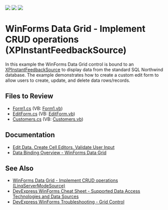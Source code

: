 <!-- default badges list -->
![](https://img.shields.io/endpoint?url=https://codecentral.devexpress.com/api/v1/VersionRange/128629668/12.2.10%2B)
[![](https://img.shields.io/badge/Open_in_DevExpress_Support_Center-FF7200?style=flat-square&logo=DevExpress&logoColor=white)](https://supportcenter.devexpress.com/ticket/details/E4505)
[![](https://img.shields.io/badge/📖_How_to_use_DevExpress_Examples-e9f6fc?style=flat-square)](https://docs.devexpress.com/GeneralInformation/403183)
<!-- default badges end -->

# WinForms Data Grid - Implement CRUD operations (XPInstantFeedbackSource)

In this example the WinForms Data Grid control is bound to an [XPInstantFeedbackSource](https://docs.devexpress.com/XPO/DevExpress.Xpo.XPInstantFeedbackSource) to display data from the standard SQL Northwind database. The example demonstrates how to create a custom edit form to allow users to create, update, and delete data rows/records.


## Files to Review

* [Form1.cs](./CS/DXServermode2/Form1.cs) (VB: [Form1.vb](./VB/DXServermode2/Form1.vb))
* [EditForm.cs](./CS/DXServermode2/EditForm.cs) (VB: [EditForm.vb](./VB/DXServermode2/EditForm.vb))
* [Customers.cs](./CS/DXServermode2/XPO%20Data/Customers.cs) (VB: [Customers.vb](./VB/DXServermode2/XPO%20Data/Customers.vb))


## Documentation

* [Edit Data. Create Cell Editors. Validate User Input](https://docs.devexpress.com/WindowsForms/753/controls-and-libraries/data-grid/data-editing-and-validation/modify-and-validate-cell-values)
* [Data Binding Overview - WinForms Data Grid](https://docs.devexpress.com/WindowsForms/634/controls-and-libraries/data-grid/data-binding)


## See Also

* [WinForms Data Grid - Implement CRUD operations (LinqServerModeSource)](https://github.com/DevExpress-Examples/winforms-grid-implement-crud-operations-linqservermodesource)
* [DevExpress WinForms Cheat Sheet - Supported Data Access Technologies and Data Sources](https://go.devexpress.com/CheatSheets_WinForms_Examples_T904237.aspx)
* [DevExpress WinForms Troubleshooting - Grid Control](https://go.devexpress.com/CheatSheets_WinForms_Examples_T934742.aspx)
